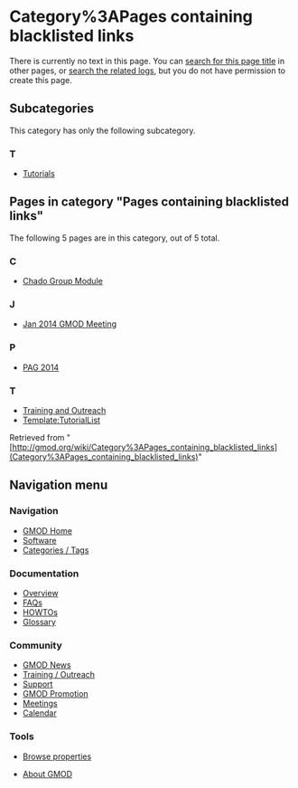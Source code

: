 



<span id="top"></span>




# <span dir="auto">Category%3APages containing blacklisted links</span>











There is currently no text in this page. You can [search for this page
title](Special%3ASearch/Pages_containing_blacklisted_links "Special:Search/Pages containing blacklisted links")
in other pages, or <span class="plainlinks"><a
href="http://gmod.org/mediawiki/index.php?title=Special:Log&amp;page=Category%3APages_containing_blacklisted_links"
class="external text" rel="nofollow">search the related logs</a></span>,
but you do not have permission to create this page.




## Subcategories

This category has only the following subcategory.



### T

- [Tutorials](Category%3ATutorials "Category%3ATutorials")




## Pages in category "Pages containing blacklisted links"

The following 5 pages are in this category, out of 5 total.



### C

- [Chado Group Module](Chado_Group_Module "Chado Group Module")

### J

- [Jan 2014 GMOD Meeting](Jan_2014_GMOD_Meeting "Jan 2014 GMOD Meeting")

### P

- [PAG 2014](PAG_2014 "PAG 2014")

### T

- [Training and Outreach](Training_and_Outreach "Training and Outreach")
- [Template:TutorialList](Template:TutorialList "Template:TutorialList")





Retrieved from
"[http://gmod.org/wiki/Category%3APages_containing_blacklisted_links](Category%3APages_containing_blacklisted_links)"





## Navigation menu






### 





### Navigation



- <span id="n-GMOD-Home">[GMOD Home](Main_Page)</span>
- <span id="n-Software">[Software](GMOD_Components)</span>
- <span id="n-Categories-.2F-Tags">[Categories /
  Tags](Categories)</span>




### Documentation



- <span id="n-Overview">[Overview](Overview)</span>
- <span id="n-FAQs">[FAQs](Category%3AFAQ)</span>
- <span id="n-HOWTOs">[HOWTOs](Category%3AHOWTO)</span>
- <span id="n-Glossary">[Glossary](Glossary)</span>




### Community



- <span id="n-GMOD-News">[GMOD News](GMOD_News)</span>
- <span id="n-Training-.2F-Outreach">[Training /
  Outreach](Training_and_Outreach)</span>
- <span id="n-Support">[Support](Support)</span>
- <span id="n-GMOD-Promotion">[GMOD Promotion](GMOD_Promotion)</span>
- <span id="n-Meetings">[Meetings](Meetings)</span>
- <span id="n-Calendar">[Calendar](Calendar)</span>




### Tools

- <span id="t-smwbrowselink"><a href="Special%3ABrowse/Category%3APages_containing_blacklisted_links"
  rel="smw-browse">Browse properties</a></span>



- <span id="footer-places-about">[About
  GMOD](GMOD%3AAbout "GMOD%3AAbout")</span>

<!-- -->




